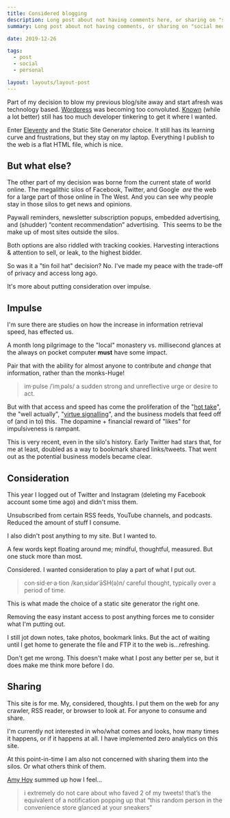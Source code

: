 ```yaml
---
title: Considered blogging
description: Long post about not having comments here, or sharing on "social media".
summary: Long post about not having comments, or sharing on "social media".

date: 2019-12-26

tags:
  - post
  - social
  - personal

layout: layouts/layout-post
---
```

Part of my decision to blow my previous blog/site away and start afresh was technology based. [Wordpress](https://wordpress.com/) was becoming too convoluted. [Known](https://withknown.com/) (while a lot better) still has too much developer tinkering to get it where I wanted.

Enter [Eleventy](https://www.11ty.dev/) and the Static Site Generator choice. It still has its learning curve and frustrations, but they stay on my laptop. Everything I publish to the web is a flat HTML file, which is nice.

## But what else?

The other part of my decision was borne from the current state of world online. The megalithic silos of Facebook, Twitter, and Google  _are_ the web for a large part of those online in The West. And you can see why people stay in those silos to get news and opinions.

Paywall reminders, newsletter subscription popups, embedded advertising, and (shudder) “content recommendation” advertising.  This seems to be the make up of most sites outside the silos.

Both options are also riddled with tracking cookies. Harvesting interactions & attention to sell, or leak, to the highest bidder.

So was it a "tin foil hat" decision? No. I've made my peace with the trade-off of privacy and access long ago.

It's more about putting consideration over impulse.

## Impulse

I'm sure there are studies on how the increase in information retrieval speed, has effected us.

A month long pilgrimage to the "local" monastery vs. millisecond glances at the always on pocket computer **must** have some impact.

Pair that with the ability for almost anyone to contribute and _change_ that information, rather than the monks-Huge!

> im·pulse
> /ˈimˌpəls/
> a sudden strong and unreflective urge or desire to act.

But with that access and speed has come the proliferation of the "[hot take](https://en.wikipedia.org/wiki/Hot_take "Wikipedia entry")", the "well actually", "[virtue signalling](https://en.wikipedia.org/wiki/Virtue_signalling "Wikipedia entry")", and the business models that feed off of (and in to) this.  The dopamine + financial reward of "likes" for impulsiveness is rampant.

This is very recent, even in the silo's history. Early Twitter had stars that, for me at least, doubled as a way to bookmark shared links/tweets. That went out as the potential business models became clear.

## Consideration

This year I logged out of Twitter and Instagram (deleting my Facebook account some time ago) and didn't miss them.

Unsubscribed from certain RSS feeds, YouTube channels, and podcasts. Reduced the amount of stuff I consume.

I also didn't post anything to my site. But I wanted to.

A few words kept floating around me; mindful, thoughtful, measured. But one stuck more than most.

Considered. I wanted consideration to play a part of what I put out.

> con·sid·er·a·tion
> /kənˌsidərˈāSH(ə)n/
> careful thought, typically over a period of time.

This is what made the choice of a static site generator the right one.

Removing the easy instant access to post anything forces me to consider what I'm putting out.

I still jot down notes, take photos, bookmark links. But the act of waiting until I get home to generate the file and FTP it to the web is...refreshing.

Don't get me wrong. This doesn't make what I post any better per se, but it does make me think more before I do.

## Sharing

This site is for me. My, considered, thoughts. I put them on the web for any crawler, RSS reader, or browser to look at. For anyone to consume and share.

I'm currently not interested in who/what comes and looks, how many times it happens, or if it happens at all. I have implemented zero analytics on this site.

At this point-in-time I am also not concerned with sharing them into the silos. Or what others think of them.

[Amy Hoy](https://twitter.com/amyhoy/status/1210253110599241728 "tweet") summed up how I feel...

> i extremely do not care about who faved 2 of my tweets! that’s the equivalent of a notification popping up that “this random person in the convenience store glanced at your sneakers”

